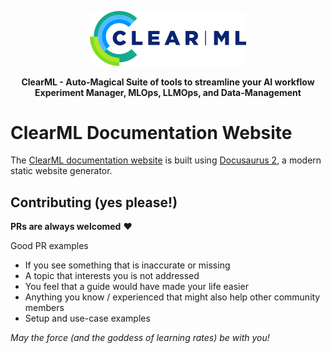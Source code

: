 <div align="center">

<a href="https://app.clear.ml"><img src="https://github.com/allegroai/clearml/blob/master/docs/clearml-logo.svg?raw=true" width="250px"></a>


**ClearML - Auto-Magical Suite of tools to streamline your AI workflow
</br>Experiment Manager, MLOps, LLMOps, and Data-Management**

</div>

# ClearML Documentation Website

The [ClearML documentation website](https://clear.ml/docs/latest/docs) is built using [Docusaurus 2](https://v2.docusaurus.io/), a modern static website generator.


## Contributing (yes please!)

**PRs are always welcomed** :heart:

Good PR examples
* If you see something that is inaccurate or missing
* A topic that interests you is not addressed
* You feel that a guide would have made your life easier
* Anything you know / experienced that might also help other community members
* Setup and use-case examples

_May the force (and the goddess of learning rates) be with you!_
